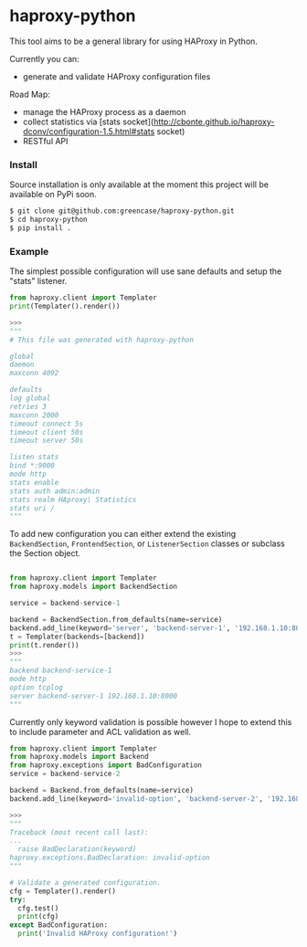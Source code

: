 # haproxy-python

This tool aims to be a general library for using HAProxy in Python.


Currently you can:
  - generate and validate HAProxy configuration files

Road Map:
  - manage the HAProxy process as a daemon
  - collect statistics via [stats socket](http://cbonte.github.io/haproxy-dconv/configuration-1.5.html#stats socket)
  - RESTful API

### Install

Source installation is only available at the moment this project will be available on PyPi soon.

```bash
$ git clone git@github.com:greencase/haproxy-python.git
$ cd haproxy-python
$ pip install .
```
### Example

The simplest possible configuration will use sane defaults and setup the "stats" listener.

```python
from haproxy.client import Templater
print(Templater().render())

>>>
"""
# This file was generated with haproxy-python

global
daemon
maxconn 4092

defaults
log global
retries 3
maxconn 2000
timeout connect 5s
timeout client 50s
timeout server 50s

listen stats
bind *:9000
mode http
stats enable
stats auth admin:admin
stats realm HAproxy\ Statistics
stats uri /
"""
```
To add new configuration you can either extend the existing `BackendSection`, `FrontendSection`, or `ListenerSection` classes or subclass the Section object.

```python

from haproxy.client import Templater
from haproxy.models import BackendSection

service = backend-service-1

backend = BackendSection.from_defaults(name=service)
backend.add_line(keyword='server', 'backend-server-1', '192.168.1.10:8000')
t = Templater(backends=[backend])
print(t.render())
>>>
"""
backend backend-service-1
mode http
option tcplog
server backend-server-1 192.168.1.10:8000
"""

```

Currently only keyword validation is possible however I hope to extend this to include parameter and ACL validation as well.

```python
from haproxy.client import Templater
from haproxy.models import Backend
from haproxy.exceptions import BadConfiguration
service = backend-service-2

backend = Backend.from_defaults(name=service)
backend.add_line(keyword='invalid-option', 'backend-server-2', '192.168.1.11:8000')

>>>
"""
Traceback (most recent call last):
...
  raise BadDeclaration(keyword)
haproxy.exceptions.BadDeclaration: invalid-option
"""

# Validate a generated configuration.
cfg = Templater().render()
try:
  cfg.test()
  print(cfg)
except BadConfiguration:
  print('Invalid HAProxy configuration!')

```
